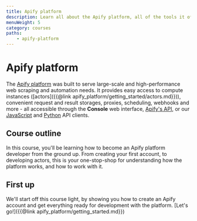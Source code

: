 ```yaml
---
title: Apify platform
description: Learn all about the Apify platform, all of the tools it offers, and how it can improve your overall development experience.
menuWeight: 5
category: courses
paths:
    - apify-platform
---
```


# [](#about-the-platform) Apify platform

The [Apify platform](https://apify.com) was built to serve large-scale and high-performance web scraping and automation needs. It provides easy access to compute instances ([actors]({{@link apify_platform/getting_started/actors.md}})), convenient request and result storages, proxies, scheduling, webhooks and more - all accessible through the **Console** web interface, [Apify's API](https://docs.apify.com/api/v2), or our [JavaScript](https://docs.apify.com/apify-client-js) and [Python](https://docs.apify.com/apify-client-python) API clients.

## [](#this-course) Course outline

In this course, you'll be learning how to become an Apify platform developer from the ground up. From creating your first account, to developing actors, this is your one-stop-shop for understanding how the platform works, and how to work with it.

## [](#first) First up

We'll start off this course light, by showing you how to create an Apify account and get everything ready for development with the platform. [Let's go!]({{@link apify_platform/getting_started.md}})
